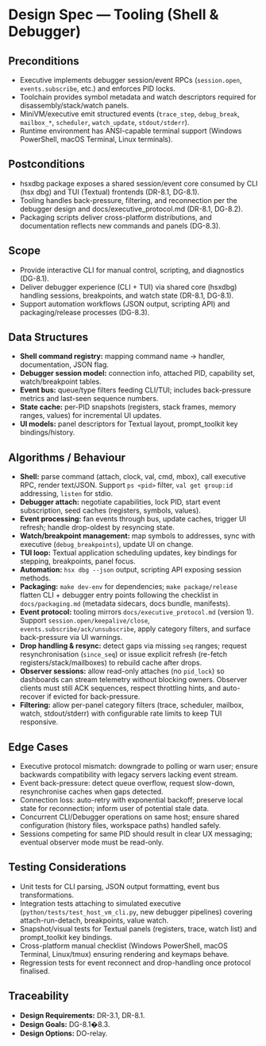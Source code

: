 # Design Spec — Tooling (Shell & Debugger)

## Preconditions
- Executive implements debugger session/event RPCs (`session.open`, `events.subscribe`, etc.) and enforces PID locks.
- Toolchain provides symbol metadata and watch descriptors required for disassembly/stack/watch panels.
- MiniVM/executive emit structured events (`trace_step`, `debug_break`, `mailbox_*`, `scheduler`, `watch_update`, `stdout/stderr`).
- Runtime environment has ANSI-capable terminal support (Windows PowerShell, macOS Terminal, Linux terminals).

## Postconditions
- hsxdbg package exposes a shared session/event core consumed by CLI (hsx dbg) and TUI (Textual) frontends (DR-8.1, DG-8.1).
- Tooling handles back-pressure, filtering, and reconnection per the debugger design and docs/executive_protocol.md (DR-8.1, DG-8.2).
- Packaging scripts deliver cross-platform distributions, and documentation reflects new commands and panels (DG-8.3).

## Scope
- Provide interactive CLI for manual control, scripting, and diagnostics (DG-8.1).
- Deliver debugger experience (CLI + TUI) via shared core (hsxdbg) handling sessions, breakpoints, and watch state (DR-8.1, DG-8.1).
- Support automation workflows (JSON output, scripting API) and packaging/release processes (DG-8.3).

## Data Structures
- **Shell command registry:** mapping command name → handler, documentation, JSON flag.
- **Debugger session model:** connection info, attached PID, capability set, watch/breakpoint tables.
- **Event bus:** queue/type filters feeding CLI/TUI; includes back-pressure metrics and last-seen sequence numbers.
- **State cache:** per-PID snapshots (registers, stack frames, memory ranges, values) for incremental UI updates.
- **UI models:** panel descriptors for Textual layout, prompt_toolkit key bindings/history.

## Algorithms / Behaviour
- **Shell:** parse command (attach, clock, val, cmd, mbox), call executive RPC, render text/JSON. Support `ps <pid>` filter, `val get group:id` addressing, `listen` for stdio.
- **Debugger attach:** negotiate capabilities, lock PID, start event subscription, seed caches (registers, symbols, values).
- **Event processing:** fan events through bus, update caches, trigger UI refresh; handle drop-oldest by resyncing state.
- **Watch/breakpoint management:** map symbols to addresses, sync with executive (`debug_breakpoints`), update UI on change.
- **TUI loop:** Textual application scheduling updates, key bindings for stepping, breakpoints, panel focus.
- **Automation:** `hsx dbg --json` output, scripting API exposing session methods.
- **Packaging:** `make dev-env` for dependencies; `make package/release` flatten CLI + debugger entry points following the checklist in `docs/packaging.md` (metadata sidecars, docs bundle, manifests).
- **Event protocol:** tooling mirrors `docs/executive_protocol.md` (version 1). Support `session.open/keepalive/close`, `events.subscribe/ack/unsubscribe`, apply category filters, and surface back-pressure via UI warnings.
- **Drop handling & resync:** detect gaps via missing `seq` ranges; request resynchronisation (`since_seq`) or issue explicit refresh (re-fetch registers/stack/mailboxes) to rebuild cache after drops.
- **Observer sessions:** allow read-only attaches (no `pid_lock`) so dashboards can stream telemetry without blocking owners. Observer clients must still ACK sequences, respect throttling hints, and auto-recover if evicted for back-pressure.
- **Filtering:** allow per-panel category filters (trace, scheduler, mailbox, watch, stdout/stderr) with configurable rate limits to keep TUI responsive.

## Edge Cases
- Executive protocol mismatch: downgrade to polling or warn user; ensure backwards compatibility with legacy servers lacking event stream.
- Event back-pressure: detect queue overflow, request slow-down, resynchronise caches when gaps detected.
- Connection loss: auto-retry with exponential backoff; preserve local state for reconnection; inform user of potential stale data.
- Concurrent CLI/Debugger operations on same host; ensure shared configuration (history files, workspace paths) handled safely.
- Sessions competing for same PID should result in clear UX messaging; eventual observer mode must be read-only.

## Testing Considerations
- Unit tests for CLI parsing, JSON output formatting, event bus transformations.
- Integration tests attaching to simulated executive (`python/tests/test_host_vm_cli.py`, new debugger pipelines) covering attach-run-detach, breakpoints, value watch.
- Snapshot/visual tests for Textual panels (registers, trace, watch list) and prompt_toolkit key bindings.
- Cross-platform manual checklist (Windows PowerShell, macOS Terminal, Linux/tmux) ensuring rendering and keymaps behave.
- Regression tests for event reconnect and drop-handling once protocol finalised.

## Traceability
- **Design Requirements:** DR-3.1, DR-8.1.
- **Design Goals:** DG-8.1�8.3.
- **Design Options:** DO-relay.

